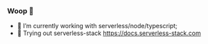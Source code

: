 ### Woop 👋

- 🔭 I’m currently working with serverless/node/typescript; 
- 🌱 Trying out serverless-stack https://docs.serverless-stack.com

<!--
**AndrewKeig/AndrewKeig** is a ✨ _special_ ✨ repository because its `README.md` (this file) appears on your GitHub profile.

Here are some ideas to get you started:


- 🌱 I’m currently learning ...
- 👯 I’m looking to collaborate on ...
- 🤔 I’m looking for help with ...
- 💬 Ask me about ...
- 📫 How to reach me: ...
- 😄 Pronouns: ...
- ⚡ Fun fact: ...
-->
